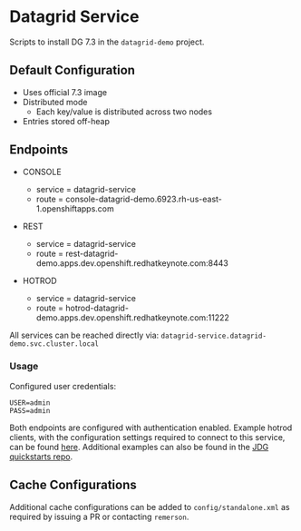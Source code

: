 # Datagrid Service
Scripts to install DG 7.3 in the `datagrid-demo` project.

## Default Configuration
- Uses official 7.3 image
- Distributed mode
    - Each key/value is distributed across two nodes
- Entries stored off-heap

## Endpoints
- CONSOLE
    - service = datagrid-service
    - route = console-datagrid-demo.6923.rh-us-east-1.openshiftapps.com

- REST
    - service = datagrid-service
    - route = rest-datagrid-demo.apps.dev.openshift.redhatkeynote.com:8443

- HOTROD
    - service = datagrid-service
    - route = hotrod-datagrid-demo.apps.dev.openshift.redhatkeynote.com:11222

All services can be reached directly via:
`datagrid-service.datagrid-demo.svc.cluster.local`

### Usage
Configured user credentials:
```
USER=admin
PASS=admin
```
Both endpoints are configured with authentication enabled. Example hotrod clients, with the configuration settings required to connect to this service, can be found [here](https://github.com/rhdemo/2019-datagrid-client-examples). Additional examples can also be found in the [JDG quickstarts repo](https://github.com/jboss-developer/jboss-jdg-quickstarts/tree/jdg-7.3.x/openshift).

## Cache Configurations
Additional cache configurations can be added to `config/standalone.xml` as required by issuing a PR or contacting `remerson`.
